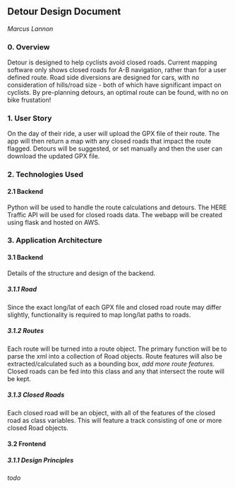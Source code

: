 ## Detour Design Document
*Marcus Lannon*

### 0. Overview
Detour is designed to help cyclists avoid closed roads. Current mapping software only shows closed roads for A-B navigation, rather than for a user defined route. Road side diversions are designed for cars, with no consideration of hills/road size - both of which have significant impact on cyclists. By pre-planning detours, an optimal route can be found, with no on bike frustation!


### 1. User Story
On the day of their ride, a user will upload the GPX file of their route. The app will then return a map with any closed roads that impact the route flagged. Detours will be suggested, or set manually and then the user can download the updated GPX file.


### 2. Technologies Used
#### 2.1 Backend
Python will be used to handle the route calculations and detours. The HERE Traffic API will be used for closed roads data. The webapp will be created using flask and hosted on AWS. 


### 3. Application Architecture
#### 3.1 Backend
Details of the structure and design of the backend. 
##### 3.1.1 Road
Since the exact long/lat of each GPX file and closed road route may differ slightly, functionality is required to map long/lat paths to roads.

##### 3.1.2 Routes
Each route will be turned into a route object. The primary function will be to parse the xml into a collection of Road objects. Route features will also be extracted/calculated such as a bounding box, *add more route features*. Closed roads can be fed into this class and any that intersect the route will be kept. 

##### 3.1.3 Closed Roads
Each closed road will be an object, with all of the features of the closed road as class variables. This will feature a track consisting of one or more closed Road objects.


#### 3.2 Frontend
##### 3.1.1 Design Principles
*todo*


